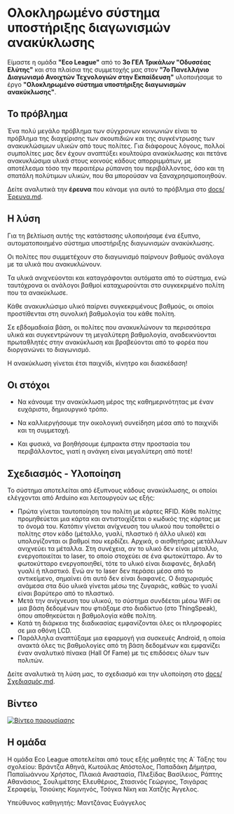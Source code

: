 # Ολοκληρωμένο σύστημα υποστήριξης διαγωνισμών ανακύκλωσης

Είμαστε η ομάδα **"Eco League"** από το **3ο ΓΕΛ Τρικάλων "Οδυσσέας Ελύτης"** και στα πλαίσια της συμμετοχής μας στον **"7ο Πανελλήνιο Διαγωνισμό Ανοιχτών Τεχνολογιών στην Εκπαίδευση"** υλοποιήσαμε το έργο **"Ολοκληρωμένο σύστημα υποστήριξης διαγωνισμών ανακύκλωσης"**.

## Το πρόβλημα

Ένα πολύ μεγάλο πρόβλημα των σύγχρονων κοινωνιών είναι το πρόβλημα της διαχείρισης των σκουπιδιών και της συγκέντρωσης των ανακυκλώσιμων υλικών από τους πολίτες.
Για διάφορους λόγους, πολλοί συμπολίτες μας δεν έχουν αναπτύξει κουλτούρα ανακύκλωσης και πετάνε ανακυκλώσιμα υλικά στους κοινούς κάδους απορριμμάτων, με αποτέλεσμα τόσο την περαιτέρω ρύπανση του περιβάλλοντος, όσο και τη σπατάλη πολύτιμων υλικών, που θα μπορούσαν να ξαναχρησιμοποιηθούν.

Δείτε αναλυτικά την **έρευνα** που κάναμε για αυτό το πρόβλημα στο [docs/Έρευνα.md](docs/Έρευνα.md).

## Η λύση
Για τη βελτίωση αυτής της κατάστασης υλοποιήσαμε ένα έξυπνο, αυτοματοποιημένο σύστημα υποστήριξης διαγωνισμών ανακύκλωσης.

Οι πολίτες που συμμετέχουν στο διαγωνισμό παίρνουν βαθμούς ανάλογα με τα υλικά που ανακυκλώνουν.

Τα υλικά ανιχνεύονται και καταγράφονται αυτόματα από το σύστημα, ενώ ταυτόχρονα οι ανάλογοι βαθμοί καταχωρούνται στο συγκεκριμένο πολίτη που τα ανακύκλωσε.

Κάθε ανακυκλώσιμο υλικό παίρνει συγκεκριμένους βαθμούς, οι οποίοι προστίθενται στη συνολική βαθμολογία του κάθε πολίτη.

Σε εβδομαδιαία βάση, οι πολίτες που ανακυκλώνουν τα περισσότερα υλικά και συγκεντρώνουν τη μεγαλύτερη βαθμολογία, αναδεικνύονται πρωταθλητές στην ανακύκλωση και βραβεύονται από το φορέα που διοργανώνει το διαγωνισμό.

Η ανακύκλωση γίνεται έτσι παιχνίδι, κίνητρο και διασκέδαση!

## Οι στόχοι

- Να κάνουμε την ανακύκλωση μέρος της καθημερινότητας με έναν ευχάριστο, δημιουργικό τρόπο.

- Να καλλιεργήσουμε την οικολογική συνείδηση μέσα από το παιχνίδι και τη συμμετοχή.

- Και φυσικά, να βοηθήσουμε έμπρακτα στην προστασία του περιβάλλοντος, γιατί η ανάγκη είναι μεγαλύτερη από ποτέ!

## Σχεδιασμός - Υλοποίηση

Το σύστημα αποτελείται από έξυπνους κάδους ανακύκλωσης, οι οποίοι ελέγχονται από Arduino και λειτουργούν ως εξής:

- Πρώτα γίνεται ταυτοποίηση του πολίτη με κάρτες RFID. Κάθε πολίτης προμηθεύεται μια κάρτα και αντιστοιχίζεται ο κωδικός της κάρτας με το όνομά του.
Κατόπιν γίνεται ανίχνευση του υλικού που τοποθετεί ο πολίτης στον κάδο (μέταλλο, γυαλί, πλαστικό ή άλλο υλικό) και υπολογίζονται οι βαθμοί που κερδίζει. Αρχικά, ο αισθητήρας μετάλλων ανιχνεύει τα μέταλλα. Στη συνέχεια, αν το υλικό δεν είναι μέταλλο, ενεργοποιείται το laser, το οποίο στοχεύει σε ένα φωτοκύτταρο. Αν το φωτοκύτταρο ενεργοποιηθεί, τότε το υλικό είναι διαφανές, δηλαδή γυαλί ή πλαστικό. Ενώ αν το laser δεν περάσει μέσα από το αντικείμενο, σημαίνει ότι αυτό δεν είναι διαφανές. Ο διαχωρισμός ανάμεσα στα δύο υλικά γίνεται μέσω της ζυγαριάς, καθώς το γυαλί είναι βαρύτερο από το πλαστικό.
- Μετά την ανίχνευση του υλικού, το σύστημα συνδέεται μέσω WiFi σε μια βάση δεδομένων που φτιάξαμε στο διαδίκτυο (στο ThingSpeak), όπου αποθηκεύεται η βαθμολογία κάθε πολίτη.
- Κατά τη διάρκεια της διαδικασίας εμφανίζονται όλες οι πληροφορίες σε μια οθόνη LCD.
- Παράλληλα αναπτύξαμε μια εφαρμογή για συσκευές Android, η οποία ανακτά όλες τις βαθμολογίες από τη βάση δεδομένων και εμφανίζει έναν αναλυτικό πίνακα (Hall Of Fame) με τις επιδόσεις όλων των πολιτών.

Δείτε αναλυτικά τη λύση μας, το σχεδιασμό και την υλοποίηση στο [docs/Σχεδιασμός.md](docs/Σχεδιασμός.md).

## Βίντεο
[![Βίντεο παρουσίασης](https://www.youtube.com/watch?v=4Vhta9W4wgw)](https://www.youtube.com/watch?v=4Vhta9W4wgw)

## Η ομάδα
Η ομάδα Eco League αποτελείται από τους εξής μαθητές της Α΄ Τάξης του σχολείου:
Βράντζα Αθηνά, Κωτούλας Απόστολος, Παπαδάκη Δήμητρα, Παπαϊωάννου Χρήστος, Πλακιά Αναστασία, Πλεξίδας Βασίλειος, Ράπτης Αθανάσιος, Σουλιμέτσης Ελευθέριος, Στασινός Γεώργιος, Τσιγάρας Σεραφείμ, Τσιούκης Κομνηνός, Τσόγκα Νίκη και Χατζής Άγγελος.

Υπεύθυνος καθηγητής: Μαντζάνας Ευάγγελος
